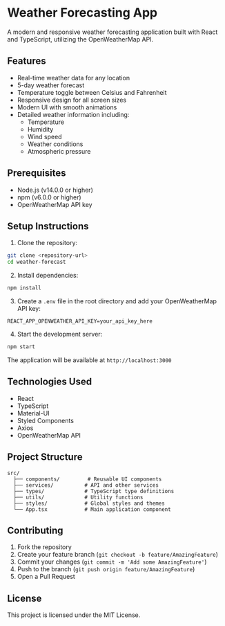 # Weather Forecasting App

A modern and responsive weather forecasting application built with React and TypeScript, utilizing the OpenWeatherMap API.

## Features

- Real-time weather data for any location
- 5-day weather forecast
- Temperature toggle between Celsius and Fahrenheit
- Responsive design for all screen sizes
- Modern UI with smooth animations
- Detailed weather information including:
  - Temperature
  - Humidity
  - Wind speed
  - Weather conditions
  - Atmospheric pressure

## Prerequisites

- Node.js (v14.0.0 or higher)
- npm (v6.0.0 or higher)
- OpenWeatherMap API key

## Setup Instructions

1. Clone the repository:
```bash
git clone <repository-url>
cd weather-forecast
```

2. Install dependencies:
```bash
npm install
```

3. Create a `.env` file in the root directory and add your OpenWeatherMap API key:
```
REACT_APP_OPENWEATHER_API_KEY=your_api_key_here
```

4. Start the development server:
```bash
npm start
```

The application will be available at `http://localhost:3000`

## Technologies Used

- React
- TypeScript
- Material-UI
- Styled Components
- Axios
- OpenWeatherMap API

## Project Structure

```
src/
  ├── components/         # Reusable UI components
  ├── services/          # API and other services
  ├── types/             # TypeScript type definitions
  ├── utils/             # Utility functions
  ├── styles/            # Global styles and themes
  └── App.tsx            # Main application component
```

## Contributing

1. Fork the repository
2. Create your feature branch (`git checkout -b feature/AmazingFeature`)
3. Commit your changes (`git commit -m 'Add some AmazingFeature'`)
4. Push to the branch (`git push origin feature/AmazingFeature`)
5. Open a Pull Request

## License

This project is licensed under the MIT License.
